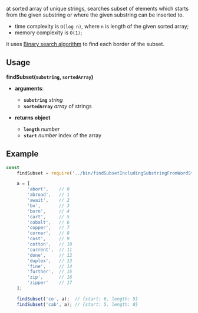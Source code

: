 at sorted array of unique strings, searches subset of elements which starts from the given substring or where the given substring can be inserted to.

 * time complexity is `O(log n)`, where `n` is length of the given sorted array;
 * memory complexity is `O(1)`;

it uses [Binary search algorithm](https://en.wikipedia.org/wiki/Binary_search_algorithm) to find each border of the subset.

## Usage

**findSubset(`substring`, `sortedArray`)**

 * **arguments**:
    * **`substring`** *string*
    * **`sortedArray`** *array* of strings

 * **returns object**
    * **`length`** *number*
    * **`start`** *number* index of the array

## Example

```js
const
    findSubset = require('../bin/findSubsetIncludingSubstringFromWordStart'),

    a = [
        'abort',    // 0
        'abroad',   // 1
        'await',    // 2
        'bo',       // 3
        'born',     // 4
        'cart',     // 5
        'cobalt',   // 6
        'copper',   // 7
        'corner',   // 8
        'cost',     // 9
        'cotton',   // 10
        'current',  // 11
        'done',     // 12
        'duplex',   // 13
        'fine',     // 14
        'further',  // 15
        'zip',      // 16
        'zipper'    // 17
    ];

    findSubset('co', a);  // {start: 6, length: 5}
    findSubset('cab', a); // {start: 5, length: 0}
```

